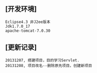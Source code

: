 ## [开发环境]
```
Eclipse4.3 非J2ee版本
Jdk1.7.0_17
apache-tomcat-7.0.30
```
## [更新记录]
```
20131207, 搭建项目，目的学习Servlet.
20131208, 项目改名--删除原先项目，创建新项目
```